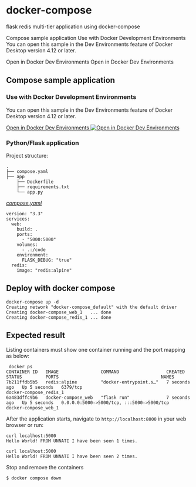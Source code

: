 # docker-compose
flask redis multi-tier application using docker-compose

Compose sample application
Use with Docker Development Environments
You can open this sample in the Dev Environments feature of Docker Desktop version 4.12 or later.

Open in Docker Dev Environments Open in Docker Dev Environments



## Compose sample application

### Use with Docker Development Environments

You can open this sample in the Dev Environments feature of Docker Desktop version 4.12 or later.

[Open in Docker Dev Environments <img src="../open_in_new.svg" alt="Open in Docker Dev Environments" align="top"/>](https://open.docker.com/dashboard/dev-envs?url=https://github.com/docker/awesome-compose/tree/master/flask)

### Python/Flask application

Project structure:
```
.
├── compose.yaml
├── app
    ├── Dockerfile
    ├── requirements.txt
    └── app.py

```

[_compose.yaml_](compose.yaml)
```
version: "3.3"
services:
  web:
    build: .
    ports:
      - "5000:5000"
    volumes:
      - .:/code
    environment:
      FLASK_DEBUG: "true"
  redis:
    image: "redis:alpine"
```

## Deploy with docker compose

```
docker-compose up -d
Creating network "docker-compose_default" with the default driver
Creating docker-compose_web_1   ... done
Creating docker-compose_redis_1 ... done

```

## Expected result

Listing containers must show one container running and the port mapping as below:
```
 docker ps
CONTAINER ID   IMAGE                COMMAND                  CREATED         STATUS         PORTS                                       NAMES
7b211ffdb5b5   redis:alpine         "docker-entrypoint.s…"   7 seconds ago   Up 5 seconds   6379/tcp                                    docker-compose_redis_1
6a483dffc9b6   docker-compose_web   "flask run"              7 seconds ago   Up 5 seconds   0.0.0.0:5000->5000/tcp, :::5000->5000/tcp   docker-compose_web_1
```

After the application starts, navigate to `http://localhost:8000` in your web browser or run:
```
curl localhost:5000
Hello World! FROM UNNATI I have been seen 1 times.

curl localhost:5000
Hello World! FROM UNNATI I have been seen 2 times.
```

Stop and remove the containers
```
$ docker compose down
```

